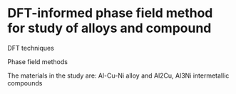 # DFT-informed phase field method for study of alloys and compound

DFT techniques

Phase field methods



The materials in the study are: Al-Cu-Ni alloy and Al2Cu, Al3Ni intermetallic compounds
